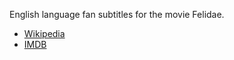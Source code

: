 English language fan subtitles for the movie Felidae.

 - [Wikipedia][1]
 - [IMDB][2]

[1]: http://en.wikipedia.org/wiki/Felidae_(film)
[2]: http://www.imdb.com/title/tt0109791/